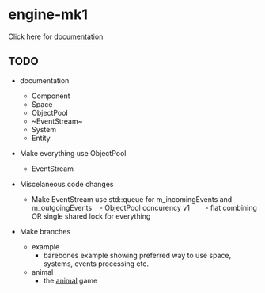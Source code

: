 # engine-mk1
Click here for [documentation](https://razaron.github.io/engine-mk1/ "Documentation")
## TODO
- documentation
    - Component
    - Space
    - ObjectPool
    - ~EventStream~
    - System
    - Entity
    
- Make everything use ObjectPool
    - EventStream
    
- Miscelaneous code changes
    - Make EventStream use std::queue for m_incomingEvents and m_outgoingEvents
    - ObjectPool concurency v1
        - flat combining OR single shared lock for everything
- Make branches
    - example
        - barebones example showing preferred way to use space, systems, events processing etc.
    - animal
        - the [animal](https://trello.com/b/tYrgDzDo/animal-v1 "Trello") game
